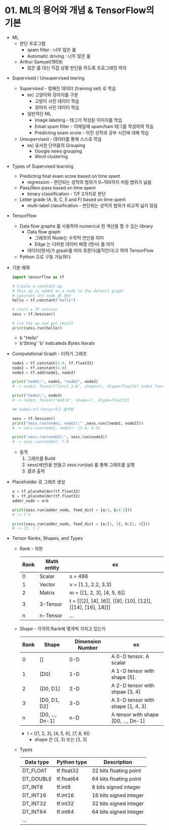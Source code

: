 # 01. ML의 용어와 개념 & TensorFlow의 기본

- ML
  - 판단 프로그램
    - spam filter : 너무 많은 룰
    - Automatic driving : 너무 많은 룰
  - Arthur Samuel(1959)
    - 많은 룰 대신 직접 상황 판단을 하도록 프로그래밍 하자



* Supervised / Unsupervised learing
  * Supervised - 정해진 데이터 (training set) 로 학습
    * ex) 고양이와 강아지를 구분
      * 고양이 사진 데이터 학습
      * 강아지 사진 데이터 학습
    * 일반적인 ML
      * Image labeling - 태그가 작성된 이미지를 학습
      * Email spam filter - 이메일에 spam/ham 태그를 작성하여 학습
      * Predicting exam score - 이전 성적과 공부 시간에 대해 학습
  * Unsupervised - 데이터를 통해 스스로 학습
    * ex) 유사한 단어들의 Grouping
      * Google news grouping
      * Word clustering



* Types of Supervised learning
  * Predicting final exam score based on time spent
    * regression - 판단되는 성적의 범위가 0~100까지 처럼 범위가 넓음
  * Pass/Non-pass based on time spent
    * binary classification - T/F 2가지로 판단
  * Letter grade (A, B, C, E and F) based on time spent
    * multi-label classification - 판단되는 성적의 범위가 비교적 넓지 않음



* TensorFlow

  * Data flow graphs 를 사용하여 numerical 한 계산을 할 수 있는 library
    * Data flow graph
      * 그래프의 Node는 수학적 연산을 의미
      * Edge 는 다차원 데이터 배열 (텐서) 를 의미
    * 데이터(텐서)가 grpah를 따라 흐른다(움직인다)고 하여 TensorFlow
  * Python 으로 구동 가능하다



* 기본 예제

  ```python
  import tensorflow as tf
  
  # Create a constant op
  # This op is added as a node to the default graph
  # constant 라는 node 를 생성
  hello = tf.constant("hello")
  
  # start a TF session
  sess = tf.Session()
  
  # run the op and get result
  print(sess.run(hello))
  ```

  * b "Hello"
  * b'String' 'b' indicateds Bytes literals



* Computational Graph - 더하기 그래프

  ```python
  node1 = tf.constant(3.0, tf.float32)
  node2 = tf.constant(4.0)
  node3 = tf.add(node1, node2)
  
  print("node1:", node1, "node2", node2)
  # -> node1: Tensor("Const_1:0", shape=(), dtype=float32) node2 Tensor("Const_2:0", shape=(), dtype=float32)
  
  print("node3:", node3)
  # -> node3: Tensor("Add:0", shape=(), dtype=float32)
  
  ## node1~3이 Tensor라고 출력됨
  
  sess = tf.Session()
  print("sess.run(node1, node2):" ,sess.run([node1, node2]))
  # -> sess.run(node1, node2): [3.0, 4.0]
  
  print("sess.run(node3):", sess.run(node3))
  # -> sess.run(node3): 7.0
  ```

  * 동작
    1. 그래프를 Build
    2. sess(세션)을 만들고 sess.run(op) 를 통해 그래프를 실행
    3. 결과 출력



* Placeholder 로 그래프 생성

  ```python
  a = tf.placeholder(tf.float32)
  b = tf.placeholder(tf.float32)
  adder_node = a+b
  
  print(sess.run(adder_node, feed_dict = {a:3, b:4.5}))
  # -> 7.5
  
  print(sess.run(adder_node, feed_dict = {a:[1, 3], b:[2, 4]}))
  # -> [3. 7.]
  ```

  



* Tensor Ranks, Shapes, and Types

  * Rank - 차원

    | Rank | Math entity | ex                                                          |
    | ---- | ----------- | ----------------------------------------------------------- |
    | 0    | Scalar      | s = 486                                                     |
    | 1    | Vector      | v = [1.1, 2.2, 3.3]                                         |
    | 2    | Matrix      | m = [[1, 2, 3], [4, 5, 6]]                                  |
    | 3    | 3-Tensor    | t = [[[2], [4], [6]], [[8], [10], [12]], [[14], [16], 18]]] |
    | n    | n-Tensor    | ...                                                         |

    

  * Shape - 각각의 Rank에 몇개씩 가지고 있는가

    | Rank | Shape           | Dimension Number | ex                                  |
    | ---- | --------------- | ---------------- | ----------------------------------- |
    | 0    | []              | 0-D              | A 0-D tensor. A scalar              |
    | 1    | [D0]            | 1-D              | A 1-D tensor with shape [5].        |
    | 2    | [D0, D1]        | 2-D              | A 2-D tensor with shpae [3, 4]      |
    | 3    | [D0, D1, D2]    | 3-D              | A 3-D tensor with shape [1, 4, 3]   |
    | n    | [D0, ..., Dn-1] | n-D              | A tensor with shape [D0, ..., Dn-1] |

    * t = [[1, 2, 3], [4, 5, 6], [7, 8, 9]]
      * shape 은 (3, 3) 또는 [3, 3]

  * Types

    | Data type | Python type | Description            |
    | --------- | ----------- | ---------------------- |
    | DT_FLOAT  | tf.float32  | 32 bits floating point |
    | DT_DOUBLE | tf.float64  | 64 bits floating point |
    | DT_INT8   | tf.int8     | 8 bits signed integer  |
    | DT_INT16  | tf.int16    | 16 bits signed integer |
    | DT_INT32  | tf.int32    | 32 bits signed integer |
    | DT_INT64  | tf.int64    | 64 bits signed integer |
    | ...       |             |                        |

    

